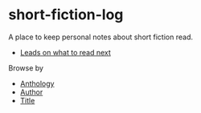 # short-fiction-log

A place to keep personal notes about short fiction read.

+ [Leads on what to read next](leads.md)

Browse by

+ [Anthology](./books/)
+ [Author](./authors/)
+ [Title](./stories/)

